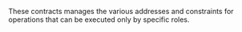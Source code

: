  These contracts manages the various addresses and constraints for operations that can be executed only by specific roles.
